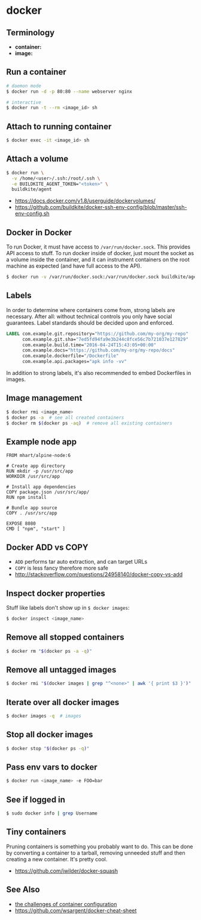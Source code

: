 # docker

## Terminology
- __container:__
- __image:__

## Run a container
```sh
# daemon mode
$ docker run -d -p 80:80 --name webserver nginx

# interactive
$ docker run -t --rm <image_id> sh
```

## Attach to running container
```sh
$ docker exec -it <image_id> sh
```

## Attach a volume
```sh
$ docker run \
  -v /home/<user>/.ssh:/root/.ssh \
  -e BUILDKITE_AGENT_TOKEN="<token>" \
  buildkite/agent
```
- https://docs.docker.com/v1.8/userguide/dockervolumes/
- https://github.com/buildkite/docker-ssh-env-config/blob/master/ssh-env-config.sh

## Docker in Docker
To run Docker, it must have access to `/var/run/docker.sock`. This provides API
access to stuff. To run docker inside of docker, just mount the socket as a
volume inside the container, and it can instrument containers on the root
machine as expected (and have full access to the API).
```sh
$ docker run -v /var/run/docker.sock:/var/run/docker.sock buildkite/agent
```

## Labels
In order to determine where containers come from, strong labels are necessary.
After all: without technical controls you only have social guarantees. Label
standards should be decided upon and enforced.
```dockerfile
LABEL com.example.git.repository="https://github.com/my-org/my-repo"
      com.example.git.sha="7ed5fd94fa9e3b244c8fce56c7b721037e127829"
      com.example.build.time="2016-04-24T15:43:05+00:00"
      com.example.docs="https://github.com/my-org/my-repo/docs"
      com.example.dockerfile="/Dockerfile"
      com.example.api.packages="apk info -vv"
```
In addition to strong labels, it's also recommended to embed Dockerfiles in
images.

## Image management
```sh
$ docker rmi <image_name>
$ docker ps -a  # see all created containers
$ docker rm $(docker ps -aq)  # remove all existing containers
```

## Example node app
```docker
FROM mhart/alpine-node:6

# Create app directory
RUN mkdir -p /usr/src/app
WORKDIR /usr/src/app

# Install app dependencies
COPY package.json /usr/src/app/
RUN npm install

# Bundle app source
COPY . /usr/src/app

EXPOSE 8080
CMD [ "npm", "start" ]
```

## Docker ADD vs COPY
- `ADD` performs tar auto extraction, and can target URLs
- `COPY` is less fancy therefore more safe
- http://stackoverflow.com/questions/24958140/docker-copy-vs-add

## Inspect docker properties
Stuff like labels don't show up in `$ docker images`:
```sh
$ docker inspect <image_name>
```

## Remove all stopped containers
```sh
$ docker rm "$(docker ps -a -q)"
```

## Remove all untagged images
```sh
$ docker rmi "$(docker images | grep "^<none>" | awk '{ print $3 }')"
```

## Iterate over all docker images
```sh
$ docker images -q  # images
```

## Stop all docker images
```sh
$ docker stop "$(docker ps -q)"
```

## Pass env vars to docker
```sh
$ docker run <image_name> -e FOO=bar
```

## See if logged in
```sh
$ sudo docker info | grep Username
```

## Tiny containers
Pruning containers is something you probably want to do. This can be done by
converting a container to a tarball, removing unneeded stuff and then creating
a new container. It's pretty cool.
- https://github.com/jwilder/docker-squash

## See Also
- [the challenges of container configuration](https://speakerdeck.com/garethr/the-challenges-of-container-configuration)
- https://github.com/wsargent/docker-cheat-sheet

